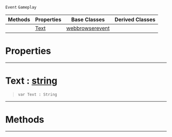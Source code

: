  `Event` `Gameplay`



|Methods|Properties|Base Classes|Derived Classes|
|---|---|---|---|
| |[ Text](https://plasmaengine.github.io/PlasmaDocs/Plasma1/C++/code_reference/class_reference/webbrowsertextevent.markdown#text-plasma-engine-documen)|[webbrowserevent](https://plasmaengine.github.io/PlasmaDocs/Plasma1/C++/code_reference/class_reference/webbrowserevent.markdown)| |


 #  Properties


---  
 #  Text : [string](https://plasmaengine.github.io/PlasmaDocs/Plasma1/C++/code_reference/lightning_base_types/string.markdown)

> 
> ``` lang=cpp, name=Lightning
> var Text : String


---  
 #  Methods


---  
 

 